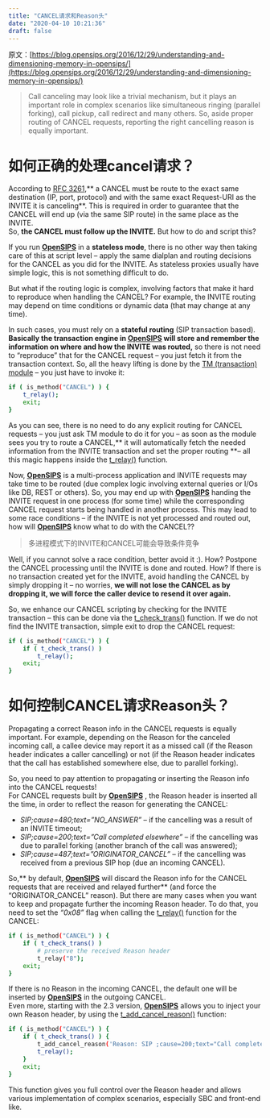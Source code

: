 ```yaml
---
title: "CANCEL请求和Reason头"
date: "2020-04-10 10:21:36"
draft: false
---
```

原文：[https://blog.opensips.org/2016/12/29/understanding-and-dimensioning-memory-in-opensips/](https://blog.opensips.org/2016/12/29/understanding-and-dimensioning-memory-in-opensips/)

> Call canceling may look like a trivial mechanism, but it plays an important role in complex scenarios like simultaneous ringing (parallel forking), call pickup, call redirect and many others.
> So, aside proper routing of CANCEL requests, reporting the right cancelling reason is equally important.



# 如何正确的处理cancel请求？

According to [RFC 3261](https://www.ietf.org/rfc/rfc3261.txt),** a CANCEL must be route to the exact same destination (IP, port, protocol) and with the same exact Request-URI as the INVITE it is canceling**. This is required in order to guarantee that the CANCEL will end up (via the same SIP route) in the same place as the INVITE.<br />So, **the CANCEL must follow up the INVITE.** But how to do and script this?

If you run **[OpenSIPS](http://www.opensips.org/)** in a **stateless mode**, there is no other way then taking care of this at script level – apply the same dialplan and routing decisions for the CANCEL as you did for the INVITE. As stateless proxies usually have simple logic, this is not something difficult to do.

But what if the routing logic is complex, involving factors that make it hard to reproduce when handling the CANCEL? For example, the INVITE routing may depend on time conditions or dynamic data (that may change at any time).

In such cases, you must rely on a **stateful routing** (SIP transaction based). **Basically the transaction engine in **[**OpenSIPS**](http://www.opensips.org/)** will store and remember the information on where and how the INVITE was routed,** so there is not need to “reproduce” that for the CANCEL request – you just fetch it from the transaction context. So, all the heavy lifting is done by the [TM (transaction) module](http://www.opensips.org/html/docs/modules/2.2.x/tm.html#id248922) – you just have to invoke it:

```bash
if ( is_method("CANCEL") ) {
    t_relay();
    exit;
}
```

As you can see, there is no need to do any explicit routing for CANCEL requests – you just ask TM module to do it for you – as soon as the module sees you try to route a CANCEL,** it will automatically fetch the needed information from the INVITE transaction and set the proper routing **– all this magic happens inside the [t_relay()](http://www.opensips.org/html/docs/modules/2.2.x/tm.html#id294569) function.

Now, **[OpenSIPS](http://www.opensips.org/)** is a multi-process application and INVITE requests may take time to be routed (due complex logic involving external queries or I/Os like DB, REST or others). So, you may end up with **[OpenSIPS](http://www.opensips.org/)** handing the INVITE request in one process (for some time) while the corresponding CANCEL request starts being handled in another process. This may lead to some race conditions – if the INVITE is not yet processed and routed out, how will **[OpenSIPS](http://www.opensips.org/)** know what to do with the CANCEL??

> 多进程模式下的INVITE和CANCEL可能会导致条件竞争


Well, if you cannot solve a race condition, better avoid it :). How? Postpone the CANCEL processing until the INVITE is done and routed. How? If there is no transaction created yet for the INVITE, avoid handling the CANCEL by simply dropping it – no worries, **we will not lose the CANCEL as by dropping it, we will force the caller device to resend it over again.**

So, we enhance our CANCEL scripting by checking for the INVITE transaction – this can be done via the [t_check_trans()](http://www.opensips.org/html/docs/modules/2.2.x/tm.html#id295027) function. If we do not find the INVITE transaction, simple exit to drop the CANCEL request:

```bash
if ( is_method("CANCEL") ) {
    if ( t_check_trans() )
        t_relay();
    exit;
}
```


# 如何控制CANCEL请求Reason头？

Propagating a correct Reason info in the CANCEL requests is equally important. For example, depending on the Reason for the canceled incoming call, a callee device may report it as a missed call (if the Reason header indicates a caller cancelling) or not (if the Reason header indicates that the call has established somewhere else, due to parallel forking).

So, you need to pay attention to propagating or inserting the Reason info into the CANCEL requests!<br />For CANCEL requests built by **[OpenSIPS](http://www.opensips.org/)** , the Reason header is inserted all the time, in order to reflect the reason for generating the CANCEL:

- _SIP;cause=480;text=”NO_ANSWER”_ – if the cancelling was a result of an INVITE timeout;
- _SIP;cause=200;text=”Call completed elsewhere”_ – if the cancelling was due to parallel forking (another branch of the call was answered);
- _SIP;cause=487;text=”ORIGINATOR_CANCEL”_ – if the cancelling was received from a previous SIP hop (due an incoming CANCEL).

So,** by default, **[**OpenSIPS**](http://www.opensips.org/)** will discard the Reason info for the CANCEL requests that are received and relayed further** (and force the “ORIGINATOR_CANCEL” reason). But there are many cases when you want to keep and propagate further the incoming Reason header. To do that, you need to set the _“0x08”_ flag when calling the [t_relay()](http://www.opensips.org/html/docs/modules/2.2.x/tm.html#id294569) function for the CANCEL:

```bash
if ( is_method("CANCEL") ) {
    if ( t_check_trans() )
        # preserve the received Reason header
        t_relay("8");
    exit;
}
```

If there is no Reason in the incoming CANCEL, the default one will be inserted by **[OpenSIPS](http://www.opensips.org/)** in the outgoing CANCEL.<br />Even more, starting with the 2.3 version, **[OpenSIPS](http://www.opensips.org/)** allows you to inject your own Reason header, by using the [t_add_cancel_reason()](http://www.opensips.org/html/docs/modules/2.3.x/tm.html#id295686) function:

```bash
if ( is_method("CANCEL") ) {
    if ( t_check_trans() ) {
        t_add_cancel_reason('Reason: SIP ;cause=200;text="Call completed elsewhere"\r\n');
        t_relay();
    }
    exit;
}
```



This function gives you full control over the Reason header and allows various implementation of complex scenarios, especially SBC and front-end like.


